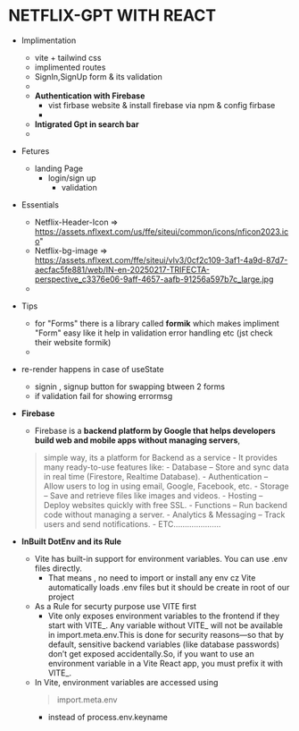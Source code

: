 # NETFLIX-GPT WITH REACT

* Implimentation
    * vite + tailwind css
    * implimented routes
    * SignIn,SignUp form & its validation
    * 
    * **Authentication with Firebase**
        * vist firbase website &  install firebase via npm  & config firbase 
        * 
    * **Intigrated Gpt in search bar**
    * 
* Fetures
    - landing Page
        - login/sign up
            - validation

* Essentials
    - Netflix-Header-Icon => https://assets.nflxext.com/us/ffe/siteui/common/icons/nficon2023.ico"
    - Netflix-bg-image => https://assets.nflxext.com/ffe/siteui/vlv3/0cf2c109-3af1-4a9d-87d7-aecfac5fe881/web/IN-en-20250217-TRIFECTA-perspective_c3376e06-9aff-4657-aafb-91256a597b7c_large.jpg
    - 

* Tips
    - for "Forms" there is a library called **formik**  which makes impliment "Form" easy like it help in validation error handling etc (jst check their website formik)
    - 



* re-render happens in case of useState
    - signin , signup button for swapping  btween 2 forms
    - if validation fail for showing errormsg

* **Firebase**
    - Firebase is a **backend platform by Google that helps developers build web and mobile apps without managing servers**,
    > simple way, its a platform for Backend as a service
        - It provides many ready-to-use features like:
            - Database – Store and sync data in real time (Firestore, Realtime Database).
            - Authentication – Allow users to log in using email, Google, Facebook, etc.
            - Storage – Save and retrieve files like images and videos.
            - Hosting – Deploy websites quickly with free SSL.
            - Functions – Run backend code without managing a server.
            - Analytics & Messaging – Track users and send notifications.
            - ETC.....................


* **InBuilt DotEnv and its Rule** 
    *  Vite has built-in support for environment variables. You can use .env files directly.
        - That means , no need to import or install any env cz Vite automatically loads .env files but it should be create in root of our project 
    * As a Rule for securty purpose use VITE first 
        - Vite only exposes environment variables to the frontend if they start with VITE_. Any variable without VITE_ will not be available in import.meta.env.This is done for security reasons—so that by default, sensitive backend variables (like database passwords) don’t get exposed accidentally.So, if you want to use an environment variable in a Vite React app, you must prefix it with VITE_.
    * In Vite, environment variables are accessed using 
        > import.meta.env 
        - instead of process.env.keyname